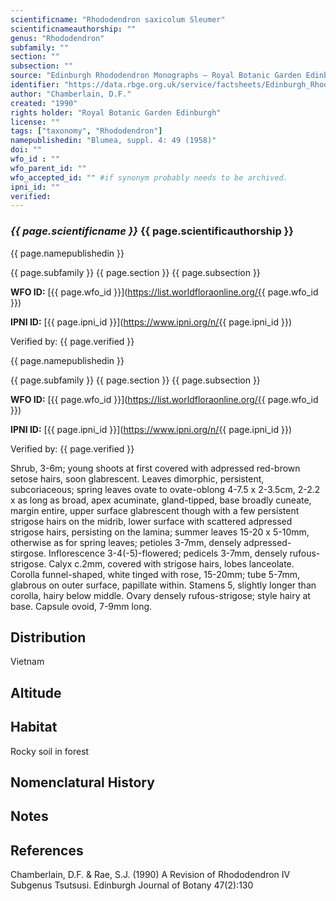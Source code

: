 ```yaml
---
scientificname: "Rhododendron saxicolum Sleumer"
scientificnameauthorship: ""
genus: "Rhododendron"
subfamily: ""
section: ""
subsection: ""
source: "Edinburgh Rhododendron Monographs – Royal Botanic Garden Edinburgh"
identifier: "https://data.rbge.org.uk/service/factsheets/Edinburgh_Rhododendron_Monographs.xhtml"
author: "Chamberlain, D.F."
created: "1990"
rights holder: "Royal Botanic Garden Edinburgh"
license: ""
tags: ["taxonomy", "Rhododendron"]
namepublishedin: "Blumea, suppl. 4: 49 (1958)"
doi: ""
wfo_id : ""
wfo_parent_id: ""
wfo_accepted_id: "" #if synonym probably needs to be archived.                      
ipni_id: ""
verified:
---
```

### _{{ page.scientificname }}_ {{ page.scientificauthorship }}
 {{ page.namepublishedin }}

{{ page.subfamily }} {{ page.section }} {{ page.subsection }}

**WFO ID:** [{{ page.wfo_id }}](https://list.worldfloraonline.org/{{ page.wfo_id }})

**IPNI ID:** [{{ page.ipni_id }}](https://www.ipni.org/n/{{ page.ipni_id }})

Verified by: {{ page.verified }}

 {{ page.namepublishedin }}

{{ page.subfamily }} {{ page.section }} {{ page.subsection }}

**WFO ID:** [{{ page.wfo_id }}](https://list.worldfloraonline.org/{{ page.wfo_id }})

**IPNI ID:** [{{ page.ipni_id }}](https://www.ipni.org/n/{{ page.ipni_id }})

Verified by: {{ page.verified }}



Shrub, 3-6m; young shoots at first covered with adpressed red-brown setose hairs, soon glabrescent. Leaves dimorphic, persistent, subcoriaceous; spring leaves ovate to ovate-oblong 4-7.5 x 2-3.5cm, 2-2.2 x as long as broad, apex acuminate, gland-tipped, base broadly cuneate, margin entire, upper surface glabrescent though with a few persistent strigose hairs on the midrib, lower surface with scattered adpressed strigose hairs, persisting on the lamina; summer leaves 15-20 x 5-10mm, otherwise as for spring leaves; petioles 3-7mm, densely adpressed-stirgose. Inflorescence 3-4(-5)-flowered; pedicels 3-7mm, densely rufous-strigose. Calyx c.2mm, covered with strigose hairs, lobes lanceolate. Corolla funnel-shaped, white tinged with rose, 15-20mm; tube 5-7mm, glabrous on outer surface, papillate within. Stamens 5, slightly longer than corolla, hairy below middle. Ovary densely rufous-strigose; style hairy at base. Capsule ovoid, 7-9mm long.

## Distribution
Vietnam

## Altitude


## Habitat
Rocky soil in forest

## Nomenclatural History

                       
## Notes


## References

Chamberlain, D.F. & Rae, S.J. (1990) A Revision of Rhododendron IV Subgenus Tsutsusi. Edinburgh Journal of Botany 47(2):130

